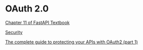 # OAuth 2.0

[Chapter 11 of FastAPI Textbook](https://www.amazon.com/FastAPI-Bill-Lubanovic-ebook/dp/B0CLKZJSGV/ref=sr_1_1)

[Security](https://fastapi.tiangolo.com/tutorial/security/)

[The complete guide to protecting your APIs with OAuth2 (part 1)](https://stackoverflow.blog/2022/12/22/the-complete-guide-to-protecting-your-apis-with-oauth2/)






